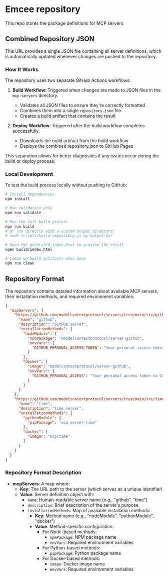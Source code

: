 # Emcee repository

This repo stores the package definitions for MCP servers.

## Combined Repository JSON

This URL provides a single JSON file containing all server definitions, which is automatically updated whenever changes are pushed to the repository.

### How It Works

The repository uses two separate GitHub Actions workflows:

1. **Build Workflow**: Triggered when changes are made to JSON files in the `mcp-servers` directory.

   - Validates all JSON files to ensure they're correctly formatted
   - Combines them into a single `repository.json` file
   - Creates a build artifact that contains the result

2. **Deploy Workflow**: Triggered after the build workflow completes successfully.
   - Downloads the build artifact from the build workflow
   - Deploys the combined repository.json to GitHub Pages

This separation allows for better diagnostics if any issues occur during the build or deploy process.

### Local Development

To test the build process locally without pushing to GitHub:

```bash
# Install dependencies
npm install

# Run validation only
npm run validate

# Run the full build process
npm run build
# Or run directly with a custom output directory:
# node scripts/build-repository.js my-output-dir

# Open the generated index.html to preview the result
open build/index.html

# Clean up build artifacts when done
npm run clean
```

## Repository Format

The repository contains detailed information about available MCP servers, their installation methods, and required environment variables:

```json
{
  "mcpServers": {
    "https://github.com/modelcontextprotocol/servers/tree/main/src/github": {
      "name": "github",
      "description": "GitHub server",
      "installationMethods": {
        "nodeModule": {
          "npmPackage": "@modelcontextprotocol/server-github",
          "envVars": {
            "GITHUB_PERSONAL_ACCESS_TOKEN": "Your personal access token to Github"
          }
        },
        "docker": {
          "image": "modelcontextprotocol/server-github",
          "envVars": {
            "GITHUB_PERSONAL_ACCESS": "Your personal access token to Github"
          }
        }
      }
    },
    "https://github.com/modelcontextprotocol/servers/tree/main/src/time": {
      "name": "time",
      "description": "Time server",
      "installationMethods": {
        "pythonModule": {
          "pipPackage": "mcp-server-time"
        },
        "docker": {
          "image": "mcp/time"
        }
      }
    }
  }
}
```

### Repository Format Description

- **mcpServers**: A map where:
  - **Key**: The URL path to the server (which serves as a unique identifier)
  - **Value**: Server definition object with:
    - `name`: Human-readable server name (e.g., "github", "time")
    - `description`: Brief description of the server's purpose
    - `installationMethods`: Map of available installation methods:
      - **Key**: Method name (e.g., "nodeModule", "pythonModule", "docker")
      - **Value**: Method-specific configuration:
        - For Node-based methods:
          - `npmPackage`: NPM package name
          - `envVars`: Required environment variables
        - For Python-based methods:
          - `pipPackage`: Python package name
        - For Docker-based methods:
          - `image`: Docker image name
          - `envVars`: Required environment variables
